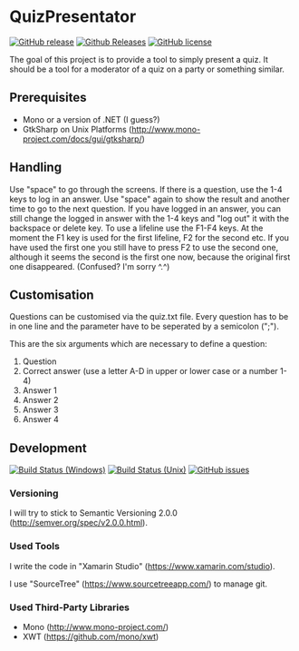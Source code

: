 # QuizPresentator
[![GitHub release](https://img.shields.io/github/release/NicoVIII/QuizPresenter.svg)]()
[![Github Releases](https://img.shields.io/github/downloads/NicoVIII/QuizPresenter/latest/total.svg)]()
[![GitHub license](https://img.shields.io/badge/license-MIT-blue.svg)](https://raw.githubusercontent.com/NicoVIII/QuizPresenter/master/LICENSE.txt)

The goal of this project is to provide a tool to simply present a quiz. It should be a tool for a moderator of a quiz on a party or something similar.

## Prerequisites
* Mono or a version of .NET (I guess?)
* GtkSharp on Unix Platforms (http://www.mono-project.com/docs/gui/gtksharp/)

## Handling
Use "space" to go through the screens. If there is a question, use the 1-4 keys to log in an answer. Use "space" again to show the result and another time to go to the next question.
If you have logged in an answer, you can still change the logged in answer with the 1-4 keys and "log out" it with the backspace or delete key.
To use a lifeline use the F1-F4 keys. At the moment the F1 key is used for the first lifeline, F2 for the second etc. If you have used the first one you still have to press F2 to use the second one, although it seems the second is the first one now, because the original first one disappeared. (Confused? I'm sorry ^.^)

## Customisation
Questions can be customised via the quiz.txt file. Every question has to be in one line and the parameter have to be seperated by a semicolon (";").

This are the six arguments which are necessary to define a question:

1. Question
2. Correct answer (use a letter A-D in upper or lower case or a number 1-4)
3. Answer 1
4. Answer 2
5. Answer 3
6. Answer 4

## Development
[![Build Status (Windows)](https://ci.appveyor.com/api/projects/status/3b9teq09cpx52k0w/branch/master?svg=true)](https://ci.appveyor.com/project/NicoVIII/quizpresenter/branch/master)
[![Build Status (Unix)](https://travis-ci.org/NicoVIII/QuizPresenter.svg?branch=master)](https://travis-ci.org/NicoVIII/QuizPresenter)
[![GitHub issues](https://img.shields.io/github/issues/NicoVIII/QuizPresenter.svg)](https://github.com/NicoVIII/QuizPresenter/issues)

### Versioning
I will try to stick to Semantic Versioning 2.0.0 (http://semver.org/spec/v2.0.0.html).

### Used Tools
I write the code in "Xamarin Studio" (https://www.xamarin.com/studio).

I use "SourceTree" (https://www.sourcetreeapp.com/) to manage git.

### Used Third-Party Libraries
* Mono (http://www.mono-project.com/)
* XWT (https://github.com/mono/xwt)
